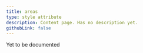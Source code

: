 ```yaml
---
title: areas
type: style attribute
description: Content page. Has no description yet.
githubLink: false
---
```


Yet to be documented